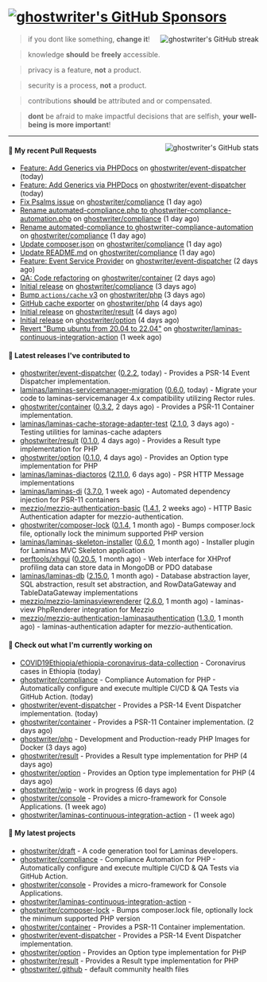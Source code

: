 # [![ghostwriter's GitHub Sponsors](https://img.shields.io/github/sponsors/ghostwriter?label=Sponsors&style=flat-square&logo=GitHub%20Sponsors)](https://github.com/sponsors/ghostwriter)

<img alt="ghostwriter's GitHub streak" align="right" src="https://github-readme-streak-stats.herokuapp.com/?user=ghostwriter">

> if you dont like something, **change it**!

> knowledge **should** be **freely** accessible.

> privacy is a feature, **not** a product.

> security is a process, **not** a product.

> contributions **should** be attributed and or compensated.

> **dont** be afraid to make impactful decisions that are selfish, **your well-being is more important**!

---

<img alt="ghostwriter's GitHub stats" align="right" src="https://github-readme-stats.vercel.app/api?username=ghostwriter&show_icons=true&count_private=true&hide_title=true&hide_rank=true&icon_color=333">

#### 🔨 My recent Pull Requests

- [Feature: Add Generics via PHPDocs](https://github.com/ghostwriter/event-dispatcher/pull/3) on [ghostwriter/event-dispatcher](https://github.com/ghostwriter/event-dispatcher) (today)
- [Feature: Add Generics via PHPDocs](https://github.com/ghostwriter/event-dispatcher/pull/2) on [ghostwriter/event-dispatcher](https://github.com/ghostwriter/event-dispatcher) (today)
- [Fix Psalms issue](https://github.com/ghostwriter/compliance/pull/6) on [ghostwriter/compliance](https://github.com/ghostwriter/compliance) (1 day ago)
- [Rename automated-compliance.php to ghostwriter-compliance-automation.php](https://github.com/ghostwriter/compliance/pull/5) on [ghostwriter/compliance](https://github.com/ghostwriter/compliance) (1 day ago)
- [Rename automated-compliance to ghostwriter-compliance-automation](https://github.com/ghostwriter/compliance/pull/4) on [ghostwriter/compliance](https://github.com/ghostwriter/compliance) (1 day ago)
- [Update composer.json](https://github.com/ghostwriter/compliance/pull/3) on [ghostwriter/compliance](https://github.com/ghostwriter/compliance) (1 day ago)
- [Update README.md](https://github.com/ghostwriter/compliance/pull/2) on [ghostwriter/compliance](https://github.com/ghostwriter/compliance) (1 day ago)
- [Feature: Event Service Provider](https://github.com/ghostwriter/event-dispatcher/pull/1) on [ghostwriter/event-dispatcher](https://github.com/ghostwriter/event-dispatcher) (2 days ago)
- [QA: Code refactoring](https://github.com/ghostwriter/container/pull/6) on [ghostwriter/container](https://github.com/ghostwriter/container) (2 days ago)
- [Initial release](https://github.com/ghostwriter/compliance/pull/1) on [ghostwriter/compliance](https://github.com/ghostwriter/compliance) (3 days ago)
- [Bump `actions/cache` v3](https://github.com/ghostwriter/php/pull/58) on [ghostwriter/php](https://github.com/ghostwriter/php) (3 days ago)
- [GitHub cache exporter](https://github.com/ghostwriter/php/pull/56) on [ghostwriter/php](https://github.com/ghostwriter/php) (4 days ago)
- [Initial release](https://github.com/ghostwriter/result/pull/1) on [ghostwriter/result](https://github.com/ghostwriter/result) (4 days ago)
- [Initial release](https://github.com/ghostwriter/option/pull/1) on [ghostwriter/option](https://github.com/ghostwriter/option) (4 days ago)
- [Revert &#34;Bump ubuntu from 20.04 to 22.04&#34;](https://github.com/ghostwriter/laminas-continuous-integration-action/pull/4) on [ghostwriter/laminas-continuous-integration-action](https://github.com/ghostwriter/laminas-continuous-integration-action) (1 week ago)

#### 🔭 Latest releases I've contributed to

- [ghostwriter/event-dispatcher](https://github.com/ghostwriter/event-dispatcher) ([0.2.2](https://github.com/ghostwriter/event-dispatcher/releases/tag/0.2.2), today) - Provides a PSR-14 Event Dispatcher implementation.
- [laminas/laminas-servicemanager-migration](https://github.com/laminas/laminas-servicemanager-migration) ([0.6.0](https://github.com/laminas/laminas-servicemanager-migration/releases/tag/0.6.0), today) - Migrate your code to laminas-servicemanager 4.x compatibility utilizing Rector rules.
- [ghostwriter/container](https://github.com/ghostwriter/container) ([0.3.2](https://github.com/ghostwriter/container/releases/tag/0.3.2), 2 days ago) - Provides a PSR-11 Container implementation.
- [laminas/laminas-cache-storage-adapter-test](https://github.com/laminas/laminas-cache-storage-adapter-test) ([2.1.0](https://github.com/laminas/laminas-cache-storage-adapter-test/releases/tag/2.1.0), 3 days ago) - Testing utilities for laminas-cache adapters
- [ghostwriter/result](https://github.com/ghostwriter/result) ([0.1.0](https://github.com/ghostwriter/result/releases/tag/0.1.0), 4 days ago) - Provides a Result type implementation for PHP
- [ghostwriter/option](https://github.com/ghostwriter/option) ([0.1.0](https://github.com/ghostwriter/option/releases/tag/0.1.0), 4 days ago) - Provides an Option type implementation for PHP
- [laminas/laminas-diactoros](https://github.com/laminas/laminas-diactoros) ([2.11.0](https://github.com/laminas/laminas-diactoros/releases/tag/2.11.0), 6 days ago) - PSR HTTP Message implementations
- [laminas/laminas-di](https://github.com/laminas/laminas-di) ([3.7.0](https://github.com/laminas/laminas-di/releases/tag/3.7.0), 1 week ago) - Automated dependency injection for PSR-11 containers
- [mezzio/mezzio-authentication-basic](https://github.com/mezzio/mezzio-authentication-basic) ([1.4.1](https://github.com/mezzio/mezzio-authentication-basic/releases/tag/1.4.1), 2 weeks ago) - HTTP Basic Authentication adapter for mezzio-authentication.
- [ghostwriter/composer-lock](https://github.com/ghostwriter/composer-lock) ([0.1.4](https://github.com/ghostwriter/composer-lock/releases/tag/0.1.4), 1 month ago) - Bumps composer.lock file, optionally lock the minimum supported PHP version
- [laminas/laminas-skeleton-installer](https://github.com/laminas/laminas-skeleton-installer) ([0.6.0](https://github.com/laminas/laminas-skeleton-installer/releases/tag/0.6.0), 1 month ago) - Installer plugin for Laminas MVC Skeleton application
- [perftools/xhgui](https://github.com/perftools/xhgui) ([0.20.5](https://github.com/perftools/xhgui/releases/tag/0.20.5), 1 month ago) - Web interface for XHProf profiling data can store data in MongoDB or PDO database
- [laminas/laminas-db](https://github.com/laminas/laminas-db) ([2.15.0](https://github.com/laminas/laminas-db/releases/tag/2.15.0), 1 month ago) - Database abstraction layer, SQL abstraction, result set abstraction, and RowDataGateway and TableDataGateway implementations
- [mezzio/mezzio-laminasviewrenderer](https://github.com/mezzio/mezzio-laminasviewrenderer) ([2.6.0](https://github.com/mezzio/mezzio-laminasviewrenderer/releases/tag/2.6.0), 1 month ago) - laminas-view PhpRenderer integration for Mezzio
- [mezzio/mezzio-authentication-laminasauthentication](https://github.com/mezzio/mezzio-authentication-laminasauthentication) ([1.3.0](https://github.com/mezzio/mezzio-authentication-laminasauthentication/releases/tag/1.3.0), 1 month ago) - laminas-authentication adapter for mezzio-authentication.

#### 👷 Check out what I'm currently working on

- [COVID19Ethiopia/ethiopia-coronavirus-data-collection](https://github.com/COVID19Ethiopia/ethiopia-coronavirus-data-collection) - Coronavirus cases in Ethiopia (today)
- [ghostwriter/compliance](https://github.com/ghostwriter/compliance) - Compliance Automation for PHP - Automatically configure and execute multiple CI/CD &amp; QA Tests via GitHub Action. (today)
- [ghostwriter/event-dispatcher](https://github.com/ghostwriter/event-dispatcher) - Provides a PSR-14 Event Dispatcher implementation. (today)
- [ghostwriter/container](https://github.com/ghostwriter/container) - Provides a PSR-11 Container implementation. (2 days ago)
- [ghostwriter/php](https://github.com/ghostwriter/php) - Development and Production-ready PHP Images for Docker (3 days ago)
- [ghostwriter/result](https://github.com/ghostwriter/result) - Provides a Result type implementation for PHP (4 days ago)
- [ghostwriter/option](https://github.com/ghostwriter/option) - Provides an Option type implementation for PHP (4 days ago)
- [ghostwriter/wip](https://github.com/ghostwriter/wip) - work in progress (6 days ago)
- [ghostwriter/console](https://github.com/ghostwriter/console) - Provides a micro-framework for Console Applications. (1 week ago)
- [ghostwriter/laminas-continuous-integration-action](https://github.com/ghostwriter/laminas-continuous-integration-action) -  (1 week ago)

#### 🌱 My latest projects

- [ghostwriter/draft](https://github.com/ghostwriter/draft) - A code generation tool for Laminas developers.
- [ghostwriter/compliance](https://github.com/ghostwriter/compliance) - Compliance Automation for PHP - Automatically configure and execute multiple CI/CD &amp; QA Tests via GitHub Action.
- [ghostwriter/console](https://github.com/ghostwriter/console) - Provides a micro-framework for Console Applications.
- [ghostwriter/laminas-continuous-integration-action](https://github.com/ghostwriter/laminas-continuous-integration-action) - 
- [ghostwriter/composer-lock](https://github.com/ghostwriter/composer-lock) - Bumps composer.lock file, optionally lock the minimum supported PHP version
- [ghostwriter/container](https://github.com/ghostwriter/container) - Provides a PSR-11 Container implementation.
- [ghostwriter/event-dispatcher](https://github.com/ghostwriter/event-dispatcher) - Provides a PSR-14 Event Dispatcher implementation.
- [ghostwriter/option](https://github.com/ghostwriter/option) - Provides an Option type implementation for PHP
- [ghostwriter/result](https://github.com/ghostwriter/result) - Provides a Result type implementation for PHP
- [ghostwriter/.github](https://github.com/ghostwriter/.github) - default community health files

